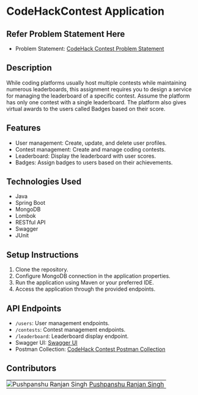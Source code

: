 # CodeHackContest Application

## Refer Problem Statement Here
- Problem Statement: [CodeHack Contest Problem Statement](./External-Resources/Problem-Statement.pdf)

## Description
While coding platforms usually host multiple contests while maintaining numerous leaderboards, this assignment requires you to design a service for managing the leaderboard of a specific contest. Assume the platform has only one contest with a single leaderboard. The platform also gives virtual awards to the users called Badges based on their score.

## Features
- User management: Create, update, and delete user profiles.
- Contest management: Create and manage coding contests.
- Leaderboard: Display the leaderboard with user scores.
- Badges: Assign badges to users based on their achievements.

## Technologies Used
- Java
- Spring Boot
- MongoDB
- Lombok
- RESTful API
- Swagger
- JUnit

## Setup Instructions
1. Clone the repository.
2. Configure MongoDB connection in the application properties.
3. Run the application using Maven or your preferred IDE.
4. Access the application through the provided endpoints.

## API Endpoints
- `/users`: User management endpoints.
- `/contests`: Contest management endpoints.
- `/leaderboard`: Leaderboard display endpoint.
- Swagger UI: [Swagger UI](http://localhost:8081/swagger-ui/index.html#/code-contest-controller)
- Postman Collection: [CodeHack Contest Postman Collection](./External-Resources/CodeHack%20Contest.postman_collection.json)

## Contributors
<table>
  <tr>
    <td style="text-align:center; vertical-align:middle; padding: 0;">
      <img src="https://1.gravatar.com/avatar/3c2d6dbf1a132def67e636da3184a61c2c1b6859d6f88fd0f2bbe637b10027d3?size=48" alt="Pushpanshu Ranjan Singh" />
    </td>
    <td style="text-align:center; vertical-align:middle; padding: 0 5px;">
      <a href="https://github.com/pushpanshuranjansingh">Pushpanshu Ranjan Singh</a>
    </td>
  </tr>
</table>


